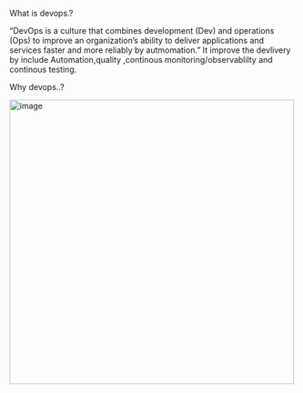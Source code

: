 
What is devops.?

“DevOps is a culture that combines development (Dev) and operations (Ops) to improve an organization’s ability to deliver applications and services faster and more reliably by autmomation.”
It improve the devlivery by include Automation,quality ,continous monitoring/observablilty and continous testing.

Why devops..?

<img width="500" height="500" alt="image" src="https://github.com/user-attachments/assets/fdf8301e-b0a1-44fd-bedc-53f59d2bae11" />
